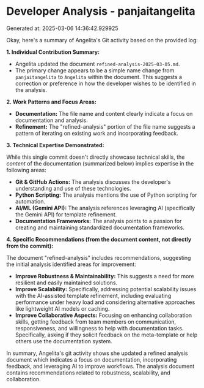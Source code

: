 # Developer Analysis - panjaitangelita
Generated at: 2025-03-06 14:36:42.929925

Okay, here's a summary of Angelita's Git activity based on the provided log:

**1. Individual Contribution Summary:**

*   Angelita updated the document `refined-analysis-2025-03-05.md`.
*   The primary change appears to be a simple name change from `panjaitangelita` to `Angelita` within the document. This suggests a correction or preference in how the developer wishes to be identified in the analysis.

**2. Work Patterns and Focus Areas:**

*   **Documentation:** The file name and content clearly indicate a focus on documentation and analysis.
*   **Refinement:** The "refined-analysis" portion of the file name suggests a pattern of iterating on existing work and incorporating feedback.

**3. Technical Expertise Demonstrated:**

While this single commit doesn't directly showcase technical skills, the *content* of the documentation (summarized below) implies expertise in the following areas:

*   **Git & GitHub Actions:** The analysis discusses the developer's understanding and use of these technologies.
*   **Python Scripting:** The analysis mentions the use of Python scripting for automation.
*   **AI/ML (Gemini API):** The analysis references leveraging AI (specifically the Gemini API) for template refinement.
*   **Documentation Frameworks:**  The analysis points to a passion for creating and maintaining standardized documentation frameworks.

**4. Specific Recommendations (from the document content, not directly from the commit):**

The document "refined-analysis" includes recommendations, suggesting the initial analysis identified areas for improvement:

*   **Improve Robustness & Maintainability:** This suggests a need for more resilient and easily maintained solutions.
*   **Improve Scalability:**  Specifically, addressing potential scalability issues with the AI-assisted template refinement, including evaluating performance under heavy load and considering alternative approaches like lightweight AI models or caching.
*   **Improve Collaborative Aspects:** Focusing on enhancing collaboration skills, getting feedback from team members on communication, responsiveness, and willingness to help with documentation tasks.  Specifically, asking if they solicit feedback on the meta-template or help others use the documentation system.

In summary, Angelita's git activity shows she updated a refined analysis document which indicates a focus on documentation, incorporating feedback, and leveraging AI to improve workflows. The analysis document contains recommendations related to robustness, scalability, and collaboration.
